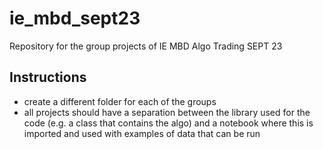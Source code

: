 # ie_mbd_sept23
Repository for the group projects of IE MBD Algo Trading SEPT 23

## Instructions
- create a different folder for each of the groups
- all projects should have a separation between the library used for the code (e.g. a class that contains the algo) and a notebook where this is imported and used with examples of data that can be run
